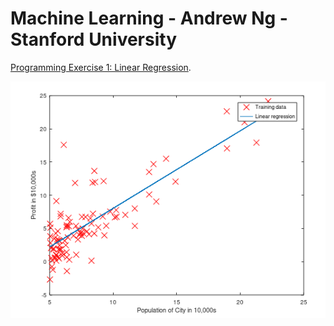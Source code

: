 #  Machine Learning - Andrew Ng - Stanford University 



[Programming Exercise 1: Linear Regression](ex1/README.md).

<img src="ex1/img/ploat2.png" alt="Ploat Data">
